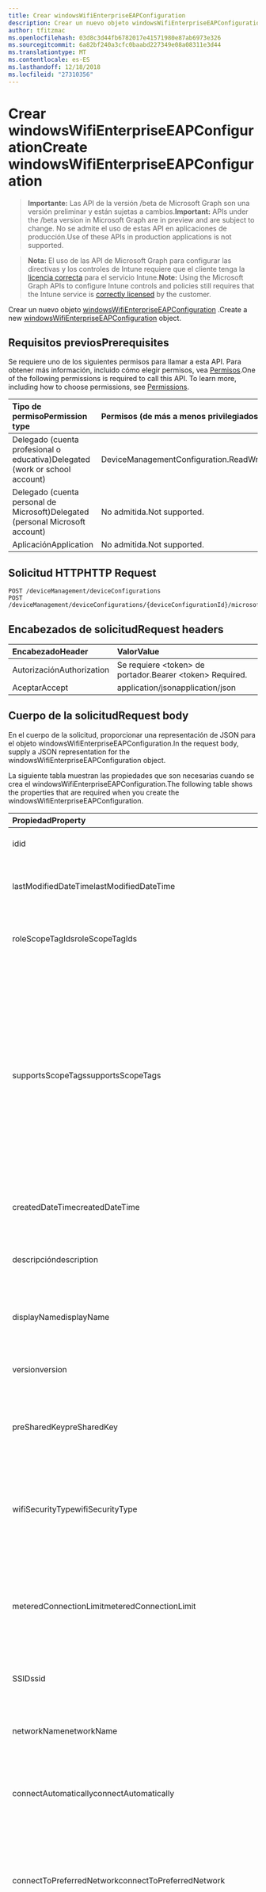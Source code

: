 ```yaml
---
title: Crear windowsWifiEnterpriseEAPConfiguration
description: Crear un nuevo objeto windowsWifiEnterpriseEAPConfiguration.
author: tfitzmac
ms.openlocfilehash: 03d8c3d44fb6782017e41571980e87ab6973e326
ms.sourcegitcommit: 6a82bf240a3cfc0baabd227349e08a08311e3d44
ms.translationtype: MT
ms.contentlocale: es-ES
ms.lasthandoff: 12/18/2018
ms.locfileid: "27310356"
---
```

# <a name="create-windowswifienterpriseeapconfiguration"></a><span data-ttu-id="a1532-103">Crear windowsWifiEnterpriseEAPConfiguration</span><span class="sxs-lookup"><span data-stu-id="a1532-103">Create windowsWifiEnterpriseEAPConfiguration</span></span>

> <span data-ttu-id="a1532-104">**Importante:** Las API de la versión /beta de Microsoft Graph son una versión preliminar y están sujetas a cambios.</span><span class="sxs-lookup"><span data-stu-id="a1532-104">**Important:** APIs under the /beta version in Microsoft Graph are in preview and are subject to change.</span></span> <span data-ttu-id="a1532-105">No se admite el uso de estas API en aplicaciones de producción.</span><span class="sxs-lookup"><span data-stu-id="a1532-105">Use of these APIs in production applications is not supported.</span></span>

> <span data-ttu-id="a1532-106">**Nota:** El uso de las API de Microsoft Graph para configurar las directivas y los controles de Intune requiere que el cliente tenga la [licencia correcta](https://go.microsoft.com/fwlink/?linkid=839381) para el servicio Intune.</span><span class="sxs-lookup"><span data-stu-id="a1532-106">**Note:** Using the Microsoft Graph APIs to configure Intune controls and policies still requires that the Intune service is [correctly licensed](https://go.microsoft.com/fwlink/?linkid=839381) by the customer.</span></span>

<span data-ttu-id="a1532-107">Crear un nuevo objeto [windowsWifiEnterpriseEAPConfiguration](../resources/intune-deviceconfig-windowswifienterpriseeapconfiguration.md) .</span><span class="sxs-lookup"><span data-stu-id="a1532-107">Create a new [windowsWifiEnterpriseEAPConfiguration](../resources/intune-deviceconfig-windowswifienterpriseeapconfiguration.md) object.</span></span>
## <a name="prerequisites"></a><span data-ttu-id="a1532-108">Requisitos previos</span><span class="sxs-lookup"><span data-stu-id="a1532-108">Prerequisites</span></span>
<span data-ttu-id="a1532-p102">Se requiere uno de los siguientes permisos para llamar a esta API. Para obtener más información, incluido cómo elegir permisos, vea [Permisos](/graph/permissions-reference).</span><span class="sxs-lookup"><span data-stu-id="a1532-p102">One of the following permissions is required to call this API. To learn more, including how to choose permissions, see [Permissions](/graph/permissions-reference).</span></span>

|<span data-ttu-id="a1532-111">Tipo de permiso</span><span class="sxs-lookup"><span data-stu-id="a1532-111">Permission type</span></span>|<span data-ttu-id="a1532-112">Permisos (de más a menos privilegiados)</span><span class="sxs-lookup"><span data-stu-id="a1532-112">Permissions (from most to least privileged)</span></span>|
|:---|:---|
|<span data-ttu-id="a1532-113">Delegado (cuenta profesional o educativa)</span><span class="sxs-lookup"><span data-stu-id="a1532-113">Delegated (work or school account)</span></span>|<span data-ttu-id="a1532-114">DeviceManagementConfiguration.ReadWrite.All</span><span class="sxs-lookup"><span data-stu-id="a1532-114">DeviceManagementConfiguration.ReadWrite.All</span></span>|
|<span data-ttu-id="a1532-115">Delegado (cuenta personal de Microsoft)</span><span class="sxs-lookup"><span data-stu-id="a1532-115">Delegated (personal Microsoft account)</span></span>|<span data-ttu-id="a1532-116">No admitida.</span><span class="sxs-lookup"><span data-stu-id="a1532-116">Not supported.</span></span>|
|<span data-ttu-id="a1532-117">Aplicación</span><span class="sxs-lookup"><span data-stu-id="a1532-117">Application</span></span>|<span data-ttu-id="a1532-118">No admitida.</span><span class="sxs-lookup"><span data-stu-id="a1532-118">Not supported.</span></span>|

## <a name="http-request"></a><span data-ttu-id="a1532-119">Solicitud HTTP</span><span class="sxs-lookup"><span data-stu-id="a1532-119">HTTP Request</span></span>
<!-- {
  "blockType": "ignored"
}
-->
``` http
POST /deviceManagement/deviceConfigurations
POST /deviceManagement/deviceConfigurations/{deviceConfigurationId}/microsoft.graph.windowsDomainJoinConfiguration/networkAccessConfigurations
```

## <a name="request-headers"></a><span data-ttu-id="a1532-120">Encabezados de solicitud</span><span class="sxs-lookup"><span data-stu-id="a1532-120">Request headers</span></span>
|<span data-ttu-id="a1532-121">Encabezado</span><span class="sxs-lookup"><span data-stu-id="a1532-121">Header</span></span>|<span data-ttu-id="a1532-122">Valor</span><span class="sxs-lookup"><span data-stu-id="a1532-122">Value</span></span>|
|:---|:---|
|<span data-ttu-id="a1532-123">Autorización</span><span class="sxs-lookup"><span data-stu-id="a1532-123">Authorization</span></span>|<span data-ttu-id="a1532-124">Se requiere &lt;token&gt; de portador.</span><span class="sxs-lookup"><span data-stu-id="a1532-124">Bearer &lt;token&gt; Required.</span></span>|
|<span data-ttu-id="a1532-125">Aceptar</span><span class="sxs-lookup"><span data-stu-id="a1532-125">Accept</span></span>|<span data-ttu-id="a1532-126">application/json</span><span class="sxs-lookup"><span data-stu-id="a1532-126">application/json</span></span>|

## <a name="request-body"></a><span data-ttu-id="a1532-127">Cuerpo de la solicitud</span><span class="sxs-lookup"><span data-stu-id="a1532-127">Request body</span></span>
<span data-ttu-id="a1532-128">En el cuerpo de la solicitud, proporcionar una representación de JSON para el objeto windowsWifiEnterpriseEAPConfiguration.</span><span class="sxs-lookup"><span data-stu-id="a1532-128">In the request body, supply a JSON representation for the windowsWifiEnterpriseEAPConfiguration object.</span></span>

<span data-ttu-id="a1532-129">La siguiente tabla muestran las propiedades que son necesarias cuando se crea el windowsWifiEnterpriseEAPConfiguration.</span><span class="sxs-lookup"><span data-stu-id="a1532-129">The following table shows the properties that are required when you create the windowsWifiEnterpriseEAPConfiguration.</span></span>

|<span data-ttu-id="a1532-130">Propiedad</span><span class="sxs-lookup"><span data-stu-id="a1532-130">Property</span></span>|<span data-ttu-id="a1532-131">Tipo</span><span class="sxs-lookup"><span data-stu-id="a1532-131">Type</span></span>|<span data-ttu-id="a1532-132">Descripción</span><span class="sxs-lookup"><span data-stu-id="a1532-132">Description</span></span>|
|:---|:---|:---|
|<span data-ttu-id="a1532-133">id</span><span class="sxs-lookup"><span data-stu-id="a1532-133">id</span></span>|<span data-ttu-id="a1532-134">String</span><span class="sxs-lookup"><span data-stu-id="a1532-134">String</span></span>|<span data-ttu-id="a1532-135">Clave de la entidad.</span><span class="sxs-lookup"><span data-stu-id="a1532-135">Key of the entity.</span></span> <span data-ttu-id="a1532-136">Heredado de [deviceConfiguration](../resources/intune-deviceconfig-deviceconfiguration.md)</span><span class="sxs-lookup"><span data-stu-id="a1532-136">Inherited from [deviceConfiguration](../resources/intune-deviceconfig-deviceconfiguration.md)</span></span>|
|<span data-ttu-id="a1532-137">lastModifiedDateTime</span><span class="sxs-lookup"><span data-stu-id="a1532-137">lastModifiedDateTime</span></span>|<span data-ttu-id="a1532-138">DateTimeOffset</span><span class="sxs-lookup"><span data-stu-id="a1532-138">DateTimeOffset</span></span>|<span data-ttu-id="a1532-139">Fecha y hora en la que se modificó el objeto por última vez.</span><span class="sxs-lookup"><span data-stu-id="a1532-139">DateTime the object was last modified.</span></span> <span data-ttu-id="a1532-140">Heredado de [deviceConfiguration](../resources/intune-deviceconfig-deviceconfiguration.md)</span><span class="sxs-lookup"><span data-stu-id="a1532-140">Inherited from [deviceConfiguration](../resources/intune-deviceconfig-deviceconfiguration.md)</span></span>|
|<span data-ttu-id="a1532-141">roleScopeTagIds</span><span class="sxs-lookup"><span data-stu-id="a1532-141">roleScopeTagIds</span></span>|<span data-ttu-id="a1532-142">Colección String</span><span class="sxs-lookup"><span data-stu-id="a1532-142">String collection</span></span>|<span data-ttu-id="a1532-143">Lista de etiquetas de ámbito para esta instancia de entidad.</span><span class="sxs-lookup"><span data-stu-id="a1532-143">List of Scope Tags for this Entity instance.</span></span> <span data-ttu-id="a1532-144">Heredado de [deviceConfiguration](../resources/intune-deviceconfig-deviceconfiguration.md)</span><span class="sxs-lookup"><span data-stu-id="a1532-144">Inherited from [deviceConfiguration](../resources/intune-deviceconfig-deviceconfiguration.md)</span></span>|
|<span data-ttu-id="a1532-145">supportsScopeTags</span><span class="sxs-lookup"><span data-stu-id="a1532-145">supportsScopeTags</span></span>|<span data-ttu-id="a1532-146">Boolean</span><span class="sxs-lookup"><span data-stu-id="a1532-146">Boolean</span></span>|<span data-ttu-id="a1532-147">Indica si la configuración del dispositivo subyacente admite la asignación de etiquetas de ámbito.</span><span class="sxs-lookup"><span data-stu-id="a1532-147">Indicates whether or not the underlying Device Configuration supports the assignment of scope tags.</span></span> <span data-ttu-id="a1532-148">No se permite la asignación a la propiedad ScopeTags cuando este valor es false y entidades no estará visibles para los usuarios con ámbito.</span><span class="sxs-lookup"><span data-stu-id="a1532-148">Assigning to the ScopeTags property is not allowed when this value is false and entities will not be visible to scoped users.</span></span> <span data-ttu-id="a1532-149">Esto se produce para las directivas de heredado creadas en Silverlight y se puede resolver por eliminar y volver a crear la directiva en el Portal de Azure.</span><span class="sxs-lookup"><span data-stu-id="a1532-149">This occurs for Legacy policies created in Silverlight and can be resolved by deleting and recreating the policy in the Azure Portal.</span></span> <span data-ttu-id="a1532-150">Esta propiedad es de sólo lectura.</span><span class="sxs-lookup"><span data-stu-id="a1532-150">This property is read-only.</span></span> <span data-ttu-id="a1532-151">Heredado de [deviceConfiguration](../resources/intune-deviceconfig-deviceconfiguration.md)</span><span class="sxs-lookup"><span data-stu-id="a1532-151">Inherited from [deviceConfiguration](../resources/intune-deviceconfig-deviceconfiguration.md)</span></span>|
|<span data-ttu-id="a1532-152">createdDateTime</span><span class="sxs-lookup"><span data-stu-id="a1532-152">createdDateTime</span></span>|<span data-ttu-id="a1532-153">DateTimeOffset</span><span class="sxs-lookup"><span data-stu-id="a1532-153">DateTimeOffset</span></span>|<span data-ttu-id="a1532-154">Fecha y hora en la que se creó el objeto.</span><span class="sxs-lookup"><span data-stu-id="a1532-154">DateTime the object was created.</span></span> <span data-ttu-id="a1532-155">Heredado de [deviceConfiguration](../resources/intune-deviceconfig-deviceconfiguration.md)</span><span class="sxs-lookup"><span data-stu-id="a1532-155">Inherited from [deviceConfiguration](../resources/intune-deviceconfig-deviceconfiguration.md)</span></span>|
|<span data-ttu-id="a1532-156">descripción</span><span class="sxs-lookup"><span data-stu-id="a1532-156">description</span></span>|<span data-ttu-id="a1532-157">String</span><span class="sxs-lookup"><span data-stu-id="a1532-157">String</span></span>|<span data-ttu-id="a1532-158">Descripción proporcionada por el administrador de la configuración del dispositivo.</span><span class="sxs-lookup"><span data-stu-id="a1532-158">Admin provided description of the Device Configuration.</span></span> <span data-ttu-id="a1532-159">Heredado de [deviceConfiguration](../resources/intune-deviceconfig-deviceconfiguration.md)</span><span class="sxs-lookup"><span data-stu-id="a1532-159">Inherited from [deviceConfiguration](../resources/intune-deviceconfig-deviceconfiguration.md)</span></span>|
|<span data-ttu-id="a1532-160">displayName</span><span class="sxs-lookup"><span data-stu-id="a1532-160">displayName</span></span>|<span data-ttu-id="a1532-161">String</span><span class="sxs-lookup"><span data-stu-id="a1532-161">String</span></span>|<span data-ttu-id="a1532-162">Nombre proporcionado por el administrador de la configuración del dispositivo.</span><span class="sxs-lookup"><span data-stu-id="a1532-162">Admin provided name of the device configuration.</span></span> <span data-ttu-id="a1532-163">Heredado de [deviceConfiguration](../resources/intune-deviceconfig-deviceconfiguration.md)</span><span class="sxs-lookup"><span data-stu-id="a1532-163">Inherited from [deviceConfiguration](../resources/intune-deviceconfig-deviceconfiguration.md)</span></span>|
|<span data-ttu-id="a1532-164">version</span><span class="sxs-lookup"><span data-stu-id="a1532-164">version</span></span>|<span data-ttu-id="a1532-165">Int32</span><span class="sxs-lookup"><span data-stu-id="a1532-165">Int32</span></span>|<span data-ttu-id="a1532-166">Versión de la configuración del dispositivo.</span><span class="sxs-lookup"><span data-stu-id="a1532-166">Version of the device configuration.</span></span> <span data-ttu-id="a1532-167">Heredado de [deviceConfiguration](../resources/intune-deviceconfig-deviceconfiguration.md)</span><span class="sxs-lookup"><span data-stu-id="a1532-167">Inherited from [deviceConfiguration](../resources/intune-deviceconfig-deviceconfiguration.md)</span></span>|
|<span data-ttu-id="a1532-168">preSharedKey</span><span class="sxs-lookup"><span data-stu-id="a1532-168">preSharedKey</span></span>|<span data-ttu-id="a1532-169">String</span><span class="sxs-lookup"><span data-stu-id="a1532-169">String</span></span>|<span data-ttu-id="a1532-170">Ésta es la clave previamente compartida para la red Wi-Fi Personal WPA.</span><span class="sxs-lookup"><span data-stu-id="a1532-170">This is the pre-shared key for WPA Personal Wi-Fi network.</span></span> <span data-ttu-id="a1532-171">Se hereda de [windowsWifiConfiguration](../resources/intune-deviceconfig-windowswificonfiguration.md)</span><span class="sxs-lookup"><span data-stu-id="a1532-171">Inherited from [windowsWifiConfiguration](../resources/intune-deviceconfig-windowswificonfiguration.md)</span></span>|
|<span data-ttu-id="a1532-172">wifiSecurityType</span><span class="sxs-lookup"><span data-stu-id="a1532-172">wifiSecurityType</span></span>|[<span data-ttu-id="a1532-173">wiFiSecurityType</span><span class="sxs-lookup"><span data-stu-id="a1532-173">wiFiSecurityType</span></span>](../resources/intune-deviceconfig-wifisecuritytype.md)|<span data-ttu-id="a1532-174">Especificar el tipo de seguridad Wifi.</span><span class="sxs-lookup"><span data-stu-id="a1532-174">Specify the Wifi Security Type.</span></span> <span data-ttu-id="a1532-175">Se hereda de [windowsWifiConfiguration](../resources/intune-deviceconfig-windowswificonfiguration.md).</span><span class="sxs-lookup"><span data-stu-id="a1532-175">Inherited from [windowsWifiConfiguration](../resources/intune-deviceconfig-windowswificonfiguration.md).</span></span> <span data-ttu-id="a1532-176">Los valores posibles son: `open`, `wpaPersonal`, `wpaEnterprise`, `wep`, `wpa2Personal`, `wpa2Enterprise`.</span><span class="sxs-lookup"><span data-stu-id="a1532-176">Possible values are: `open`, `wpaPersonal`, `wpaEnterprise`, `wep`, `wpa2Personal`, `wpa2Enterprise`.</span></span>|
|<span data-ttu-id="a1532-177">meteredConnectionLimit</span><span class="sxs-lookup"><span data-stu-id="a1532-177">meteredConnectionLimit</span></span>|[<span data-ttu-id="a1532-178">meteredConnectionLimitType</span><span class="sxs-lookup"><span data-stu-id="a1532-178">meteredConnectionLimitType</span></span>](../resources/intune-deviceconfig-meteredconnectionlimittype.md)|<span data-ttu-id="a1532-179">Especificar el tipo de límite de conexión intencionadas para la conexión wifi.</span><span class="sxs-lookup"><span data-stu-id="a1532-179">Specify the metered connection limit type for the wifi connection.</span></span> <span data-ttu-id="a1532-180">Se hereda de [windowsWifiConfiguration](../resources/intune-deviceconfig-windowswificonfiguration.md).</span><span class="sxs-lookup"><span data-stu-id="a1532-180">Inherited from [windowsWifiConfiguration](../resources/intune-deviceconfig-windowswificonfiguration.md).</span></span> <span data-ttu-id="a1532-181">Los valores posibles son: `unrestricted`, `fixed` y `variable`.</span><span class="sxs-lookup"><span data-stu-id="a1532-181">Possible values are: `unrestricted`, `fixed`, `variable`.</span></span>|
|<span data-ttu-id="a1532-182">SSID</span><span class="sxs-lookup"><span data-stu-id="a1532-182">ssid</span></span>|<span data-ttu-id="a1532-183">String</span><span class="sxs-lookup"><span data-stu-id="a1532-183">String</span></span>|<span data-ttu-id="a1532-184">Especifique el SSID de la conexión wifi.</span><span class="sxs-lookup"><span data-stu-id="a1532-184">Specify the SSID of the wifi connection.</span></span> <span data-ttu-id="a1532-185">Se hereda de [windowsWifiConfiguration](../resources/intune-deviceconfig-windowswificonfiguration.md)</span><span class="sxs-lookup"><span data-stu-id="a1532-185">Inherited from [windowsWifiConfiguration](../resources/intune-deviceconfig-windowswificonfiguration.md)</span></span>|
|<span data-ttu-id="a1532-186">networkName</span><span class="sxs-lookup"><span data-stu-id="a1532-186">networkName</span></span>|<span data-ttu-id="a1532-187">String</span><span class="sxs-lookup"><span data-stu-id="a1532-187">String</span></span>|<span data-ttu-id="a1532-188">Especifique el nombre de la configuración de red.</span><span class="sxs-lookup"><span data-stu-id="a1532-188">Specify the network configuration name.</span></span> <span data-ttu-id="a1532-189">Se hereda de [windowsWifiConfiguration](../resources/intune-deviceconfig-windowswificonfiguration.md)</span><span class="sxs-lookup"><span data-stu-id="a1532-189">Inherited from [windowsWifiConfiguration](../resources/intune-deviceconfig-windowswificonfiguration.md)</span></span>|
|<span data-ttu-id="a1532-190">connectAutomatically</span><span class="sxs-lookup"><span data-stu-id="a1532-190">connectAutomatically</span></span>|<span data-ttu-id="a1532-191">Boolean</span><span class="sxs-lookup"><span data-stu-id="a1532-191">Boolean</span></span>|<span data-ttu-id="a1532-192">Especifique si la conexión wifi debe conectarse automáticamente cuando en el rango.</span><span class="sxs-lookup"><span data-stu-id="a1532-192">Specify whether the wifi connection should connect automatically when in range.</span></span> <span data-ttu-id="a1532-193">Se hereda de [windowsWifiConfiguration](../resources/intune-deviceconfig-windowswificonfiguration.md)</span><span class="sxs-lookup"><span data-stu-id="a1532-193">Inherited from [windowsWifiConfiguration](../resources/intune-deviceconfig-windowswificonfiguration.md)</span></span>|
|<span data-ttu-id="a1532-194">connectToPreferredNetwork</span><span class="sxs-lookup"><span data-stu-id="a1532-194">connectToPreferredNetwork</span></span>|<span data-ttu-id="a1532-195">Boolean</span><span class="sxs-lookup"><span data-stu-id="a1532-195">Boolean</span></span>|<span data-ttu-id="a1532-196">Especifique si la conexión wifi debe conectarse a redes más preferidas cuando ya está conectado a éste.</span><span class="sxs-lookup"><span data-stu-id="a1532-196">Specify whether the wifi connection should connect to more preferred networks when already connected to this one.</span></span>  <span data-ttu-id="a1532-197">Requiere ConnectAutomatically sea true.</span><span class="sxs-lookup"><span data-stu-id="a1532-197">Requires ConnectAutomatically to be true.</span></span> <span data-ttu-id="a1532-198">Se hereda de [windowsWifiConfiguration](../resources/intune-deviceconfig-windowswificonfiguration.md)</span><span class="sxs-lookup"><span data-stu-id="a1532-198">Inherited from [windowsWifiConfiguration](../resources/intune-deviceconfig-windowswificonfiguration.md)</span></span>|
|<span data-ttu-id="a1532-199">connectWhenNetworkNameIsHidden</span><span class="sxs-lookup"><span data-stu-id="a1532-199">connectWhenNetworkNameIsHidden</span></span>|<span data-ttu-id="a1532-200">Boolean</span><span class="sxs-lookup"><span data-stu-id="a1532-200">Boolean</span></span>|<span data-ttu-id="a1532-201">Especifique si la conexión wifi debe conectarse automáticamente incluso cuando el SSID no sea de difusión.</span><span class="sxs-lookup"><span data-stu-id="a1532-201">Specify whether the wifi connection should connect automatically even when the SSID is not broadcasting.</span></span> <span data-ttu-id="a1532-202">Se hereda de [windowsWifiConfiguration](../resources/intune-deviceconfig-windowswificonfiguration.md)</span><span class="sxs-lookup"><span data-stu-id="a1532-202">Inherited from [windowsWifiConfiguration](../resources/intune-deviceconfig-windowswificonfiguration.md)</span></span>|
|<span data-ttu-id="a1532-203">proxySetting</span><span class="sxs-lookup"><span data-stu-id="a1532-203">proxySetting</span></span>|[<span data-ttu-id="a1532-204">wiFiProxySetting</span><span class="sxs-lookup"><span data-stu-id="a1532-204">wiFiProxySetting</span></span>](../resources/intune-deviceconfig-wifiproxysetting.md)|<span data-ttu-id="a1532-205">Especificar la configuración del proxy para la configuración de Wi-Fi Inherited desde [windowsWifiConfiguration](../resources/intune-deviceconfig-windowswificonfiguration.md).</span><span class="sxs-lookup"><span data-stu-id="a1532-205">Specify the proxy setting for Wi-Fi configuration Inherited from [windowsWifiConfiguration](../resources/intune-deviceconfig-windowswificonfiguration.md).</span></span> <span data-ttu-id="a1532-206">Los valores posibles son: `none`, `manual` y `automatic`.</span><span class="sxs-lookup"><span data-stu-id="a1532-206">Possible values are: `none`, `manual`, `automatic`.</span></span>|
|<span data-ttu-id="a1532-207">proxyManualAddress</span><span class="sxs-lookup"><span data-stu-id="a1532-207">proxyManualAddress</span></span>|<span data-ttu-id="a1532-208">String</span><span class="sxs-lookup"><span data-stu-id="a1532-208">String</span></span>|<span data-ttu-id="a1532-209">Especifique la dirección IP del servidor proxy.</span><span class="sxs-lookup"><span data-stu-id="a1532-209">Specify the IP address for the proxy server.</span></span> <span data-ttu-id="a1532-210">Se hereda de [windowsWifiConfiguration](../resources/intune-deviceconfig-windowswificonfiguration.md)</span><span class="sxs-lookup"><span data-stu-id="a1532-210">Inherited from [windowsWifiConfiguration](../resources/intune-deviceconfig-windowswificonfiguration.md)</span></span>|
|<span data-ttu-id="a1532-211">proxyManualPort</span><span class="sxs-lookup"><span data-stu-id="a1532-211">proxyManualPort</span></span>|<span data-ttu-id="a1532-212">Int32</span><span class="sxs-lookup"><span data-stu-id="a1532-212">Int32</span></span>|<span data-ttu-id="a1532-213">Especifique el puerto del servidor proxy.</span><span class="sxs-lookup"><span data-stu-id="a1532-213">Specify the port for the proxy server.</span></span> <span data-ttu-id="a1532-214">Se hereda de [windowsWifiConfiguration](../resources/intune-deviceconfig-windowswificonfiguration.md)</span><span class="sxs-lookup"><span data-stu-id="a1532-214">Inherited from [windowsWifiConfiguration](../resources/intune-deviceconfig-windowswificonfiguration.md)</span></span>|
|<span data-ttu-id="a1532-215">proxyAutomaticConfigurationUrl</span><span class="sxs-lookup"><span data-stu-id="a1532-215">proxyAutomaticConfigurationUrl</span></span>|<span data-ttu-id="a1532-216">String</span><span class="sxs-lookup"><span data-stu-id="a1532-216">String</span></span>|<span data-ttu-id="a1532-217">Especifique la dirección URL de la secuencia de comandos de configuración de servidor proxy.</span><span class="sxs-lookup"><span data-stu-id="a1532-217">Specify the URL for the proxy server configuration script.</span></span> <span data-ttu-id="a1532-218">Se hereda de [windowsWifiConfiguration](../resources/intune-deviceconfig-windowswificonfiguration.md)</span><span class="sxs-lookup"><span data-stu-id="a1532-218">Inherited from [windowsWifiConfiguration](../resources/intune-deviceconfig-windowswificonfiguration.md)</span></span>|
|<span data-ttu-id="a1532-219">forceFIPSCompliance</span><span class="sxs-lookup"><span data-stu-id="a1532-219">forceFIPSCompliance</span></span>|<span data-ttu-id="a1532-220">Boolean</span><span class="sxs-lookup"><span data-stu-id="a1532-220">Boolean</span></span>|<span data-ttu-id="a1532-221">Especifique si debe forzarse la compatibilidad con FIPS.</span><span class="sxs-lookup"><span data-stu-id="a1532-221">Specify whether to force FIPS compliance.</span></span> <span data-ttu-id="a1532-222">Se hereda de [windowsWifiConfiguration](../resources/intune-deviceconfig-windowswificonfiguration.md)</span><span class="sxs-lookup"><span data-stu-id="a1532-222">Inherited from [windowsWifiConfiguration](../resources/intune-deviceconfig-windowswificonfiguration.md)</span></span>|
|<span data-ttu-id="a1532-223">networkSingleSignOn</span><span class="sxs-lookup"><span data-stu-id="a1532-223">networkSingleSignOn</span></span>|[<span data-ttu-id="a1532-224">networkSingleSignOnType</span><span class="sxs-lookup"><span data-stu-id="a1532-224">networkSingleSignOnType</span></span>](../resources/intune-deviceconfig-networksinglesignontype.md)|<span data-ttu-id="a1532-225">Especifique el inicio de sesión único de red en tipo.</span><span class="sxs-lookup"><span data-stu-id="a1532-225">Specify the network single sign on type.</span></span> <span data-ttu-id="a1532-226">Los valores posibles son: `disabled`, `prelogon` y `postlogon`.</span><span class="sxs-lookup"><span data-stu-id="a1532-226">Possible values are: `disabled`, `prelogon`, `postlogon`.</span></span>|
|<span data-ttu-id="a1532-227">maximumAuthenticationTimeoutInSeconds</span><span class="sxs-lookup"><span data-stu-id="a1532-227">maximumAuthenticationTimeoutInSeconds</span></span>|<span data-ttu-id="a1532-228">Int32</span><span class="sxs-lookup"><span data-stu-id="a1532-228">Int32</span></span>|<span data-ttu-id="a1532-229">Especificar el tiempo de espera de autenticación máximo (en segundos).</span><span class="sxs-lookup"><span data-stu-id="a1532-229">Specify maximum authentication timeout (in seconds).</span></span>  <span data-ttu-id="a1532-230">Intervalo válido: 1-120</span><span class="sxs-lookup"><span data-stu-id="a1532-230">Valid range: 1-120</span></span>|
|<span data-ttu-id="a1532-231">promptForAdditionalAuthenticationCredentials</span><span class="sxs-lookup"><span data-stu-id="a1532-231">promptForAdditionalAuthenticationCredentials</span></span>|<span data-ttu-id="a1532-232">Boolean</span><span class="sxs-lookup"><span data-stu-id="a1532-232">Boolean</span></span>|<span data-ttu-id="a1532-233">Especifique si la conexión wifi debe solicitar las credenciales de autenticación adicional.</span><span class="sxs-lookup"><span data-stu-id="a1532-233">Specify whether the wifi connection should prompt for additional authentication credentials.</span></span>|
|<span data-ttu-id="a1532-234">enablePairwiseMasterKeyCaching</span><span class="sxs-lookup"><span data-stu-id="a1532-234">enablePairwiseMasterKeyCaching</span></span>|<span data-ttu-id="a1532-235">Boolean</span><span class="sxs-lookup"><span data-stu-id="a1532-235">Boolean</span></span>|<span data-ttu-id="a1532-236">Especifique si la conexión wifi debe habilitar el almacenamiento en caché de clave maestra en pares.</span><span class="sxs-lookup"><span data-stu-id="a1532-236">Specify whether the wifi connection should enable pairwise master key caching.</span></span>|
|<span data-ttu-id="a1532-237">maximumPairwiseMasterKeyCacheTimeInMinutes</span><span class="sxs-lookup"><span data-stu-id="a1532-237">maximumPairwiseMasterKeyCacheTimeInMinutes</span></span>|<span data-ttu-id="a1532-238">Int32</span><span class="sxs-lookup"><span data-stu-id="a1532-238">Int32</span></span>|<span data-ttu-id="a1532-239">Especificar el tiempo de caché máximo clave maestra en pares (en minutos).</span><span class="sxs-lookup"><span data-stu-id="a1532-239">Specify maximum pairwise master key cache time (in minutes).</span></span>  <span data-ttu-id="a1532-240">Intervalo válido: 5-1440</span><span class="sxs-lookup"><span data-stu-id="a1532-240">Valid range: 5-1440</span></span>|
|<span data-ttu-id="a1532-241">maximumNumberOfPairwiseMasterKeysInCache</span><span class="sxs-lookup"><span data-stu-id="a1532-241">maximumNumberOfPairwiseMasterKeysInCache</span></span>|<span data-ttu-id="a1532-242">Int32</span><span class="sxs-lookup"><span data-stu-id="a1532-242">Int32</span></span>|<span data-ttu-id="a1532-243">Especifique el número máximo de claves maestras en pares en memoria caché.</span><span class="sxs-lookup"><span data-stu-id="a1532-243">Specify maximum number of pairwise master keys in cache.</span></span>  <span data-ttu-id="a1532-244">Intervalo válido: 1-255</span><span class="sxs-lookup"><span data-stu-id="a1532-244">Valid range: 1-255</span></span>|
|<span data-ttu-id="a1532-245">enablePreAuthentication</span><span class="sxs-lookup"><span data-stu-id="a1532-245">enablePreAuthentication</span></span>|<span data-ttu-id="a1532-246">Boolean</span><span class="sxs-lookup"><span data-stu-id="a1532-246">Boolean</span></span>|<span data-ttu-id="a1532-247">Especifique si se debe habilitar la autenticación previa.</span><span class="sxs-lookup"><span data-stu-id="a1532-247">Specify whether pre-authentication should be enabled.</span></span>|
|<span data-ttu-id="a1532-248">maximumPreAuthenticationAttempts</span><span class="sxs-lookup"><span data-stu-id="a1532-248">maximumPreAuthenticationAttempts</span></span>|<span data-ttu-id="a1532-249">Int32</span><span class="sxs-lookup"><span data-stu-id="a1532-249">Int32</span></span>|<span data-ttu-id="a1532-250">Especifique el número máximo de intentos de autenticación previa.</span><span class="sxs-lookup"><span data-stu-id="a1532-250">Specify maximum pre-authentication attempts.</span></span>  <span data-ttu-id="a1532-251">Intervalo válido: 1-16</span><span class="sxs-lookup"><span data-stu-id="a1532-251">Valid range: 1-16</span></span>|
|<span data-ttu-id="a1532-252">eapType</span><span class="sxs-lookup"><span data-stu-id="a1532-252">eapType</span></span>|[<span data-ttu-id="a1532-253">eapType</span><span class="sxs-lookup"><span data-stu-id="a1532-253">eapType</span></span>](../resources/intune-deviceconfig-eaptype.md)|<span data-ttu-id="a1532-254">Protocolo de autenticación extensible (EAP).</span><span class="sxs-lookup"><span data-stu-id="a1532-254">Extensible Authentication Protocol (EAP).</span></span> <span data-ttu-id="a1532-255">Indica el tipo de protocolo EAP establecido en el extremo de Wi-Fi (enrutador).</span><span class="sxs-lookup"><span data-stu-id="a1532-255">Indicates the type of EAP protocol set on the the Wi-Fi endpoint (router).</span></span> <span data-ttu-id="a1532-256">Los valores posibles son: `eapTls`, `leap`, `eapSim`, `eapTtls`, `peap`, `eapFast`.</span><span class="sxs-lookup"><span data-stu-id="a1532-256">Possible values are: `eapTls`, `leap`, `eapSim`, `eapTtls`, `peap`, `eapFast`.</span></span>|
|<span data-ttu-id="a1532-257">trustedServerCertificateNames</span><span class="sxs-lookup"><span data-stu-id="a1532-257">trustedServerCertificateNames</span></span>|<span data-ttu-id="a1532-258">Colección String</span><span class="sxs-lookup"><span data-stu-id="a1532-258">String collection</span></span>|<span data-ttu-id="a1532-259">Especifique los nombres de certificado de servidor de confianza.</span><span class="sxs-lookup"><span data-stu-id="a1532-259">Specify trusted server certificate names.</span></span>|
|<span data-ttu-id="a1532-260">authenticationMethod</span><span class="sxs-lookup"><span data-stu-id="a1532-260">authenticationMethod</span></span>|[<span data-ttu-id="a1532-261">wiFiAuthenticationMethod</span><span class="sxs-lookup"><span data-stu-id="a1532-261">wiFiAuthenticationMethod</span></span>](../resources/intune-deviceconfig-wifiauthenticationmethod.md)|<span data-ttu-id="a1532-262">Especifique el método de autenticación.</span><span class="sxs-lookup"><span data-stu-id="a1532-262">Specify the authentication method.</span></span> <span data-ttu-id="a1532-263">Los valores posibles son: `certificate` y `usernameAndPassword`.</span><span class="sxs-lookup"><span data-stu-id="a1532-263">Possible values are: `certificate`, `usernameAndPassword`.</span></span>|
|<span data-ttu-id="a1532-264">innerAuthenticationProtocolForEAPTTLS</span><span class="sxs-lookup"><span data-stu-id="a1532-264">innerAuthenticationProtocolForEAPTTLS</span></span>|[<span data-ttu-id="a1532-265">nonEapAuthenticationMethodForEapTtlsType</span><span class="sxs-lookup"><span data-stu-id="a1532-265">nonEapAuthenticationMethodForEapTtlsType</span></span>](../resources/intune-deviceconfig-noneapauthenticationmethodforeapttlstype.md)|<span data-ttu-id="a1532-266">Especificar el protocolo de autenticación interna para EAP TTLS.</span><span class="sxs-lookup"><span data-stu-id="a1532-266">Specify inner authentication protocol for EAP TTLS.</span></span> <span data-ttu-id="a1532-267">Los valores posibles son: `unencryptedPassword`, `challengeHandshakeAuthenticationProtocol`, `microsoftChap` y `microsoftChapVersionTwo`.</span><span class="sxs-lookup"><span data-stu-id="a1532-267">Possible values are: `unencryptedPassword`, `challengeHandshakeAuthenticationProtocol`, `microsoftChap`, `microsoftChapVersionTwo`.</span></span>|
|<span data-ttu-id="a1532-268">outerIdentityPrivacyTemporaryValue</span><span class="sxs-lookup"><span data-stu-id="a1532-268">outerIdentityPrivacyTemporaryValue</span></span>|<span data-ttu-id="a1532-269">String</span><span class="sxs-lookup"><span data-stu-id="a1532-269">String</span></span>|<span data-ttu-id="a1532-270">Especifique la cadena que va a reemplazar los nombres de usuario para privacidad cuando se utiliza EAP TTLS o PEAP.</span><span class="sxs-lookup"><span data-stu-id="a1532-270">Specify the string to replace usernames for privacy when using EAP TTLS or PEAP.</span></span>|



## <a name="response"></a><span data-ttu-id="a1532-271">Respuesta</span><span class="sxs-lookup"><span data-stu-id="a1532-271">Response</span></span>
<span data-ttu-id="a1532-272">Si tiene éxito, este método devuelve una `201 Created` código de respuesta y un objeto [windowsWifiEnterpriseEAPConfiguration](../resources/intune-deviceconfig-windowswifienterpriseeapconfiguration.md) en el cuerpo de la respuesta.</span><span class="sxs-lookup"><span data-stu-id="a1532-272">If successful, this method returns a `201 Created` response code and a [windowsWifiEnterpriseEAPConfiguration](../resources/intune-deviceconfig-windowswifienterpriseeapconfiguration.md) object in the response body.</span></span>

## <a name="example"></a><span data-ttu-id="a1532-273">Ejemplo</span><span class="sxs-lookup"><span data-stu-id="a1532-273">Example</span></span>
### <a name="request"></a><span data-ttu-id="a1532-274">Solicitud</span><span class="sxs-lookup"><span data-stu-id="a1532-274">Request</span></span>
<span data-ttu-id="a1532-275">Aquí tiene un ejemplo de la solicitud.</span><span class="sxs-lookup"><span data-stu-id="a1532-275">Here is an example of the request.</span></span>
``` http
POST https://graph.microsoft.com/beta/deviceManagement/deviceConfigurations
Content-type: application/json
Content-length: 1568

{
  "@odata.type": "#microsoft.graph.windowsWifiEnterpriseEAPConfiguration",
  "lastModifiedDateTime": "2017-01-01T00:00:35.1329464-08:00",
  "roleScopeTagIds": [
    "Role Scope Tag Ids value"
  ],
  "supportsScopeTags": true,
  "description": "Description value",
  "displayName": "Display Name value",
  "version": 7,
  "preSharedKey": "Pre Shared Key value",
  "wifiSecurityType": "wpaPersonal",
  "meteredConnectionLimit": "fixed",
  "ssid": "Ssid value",
  "networkName": "Network Name value",
  "connectAutomatically": true,
  "connectToPreferredNetwork": true,
  "connectWhenNetworkNameIsHidden": true,
  "proxySetting": "manual",
  "proxyManualAddress": "Proxy Manual Address value",
  "proxyManualPort": 15,
  "proxyAutomaticConfigurationUrl": "https://example.com/proxyAutomaticConfigurationUrl/",
  "forceFIPSCompliance": true,
  "networkSingleSignOn": "prelogon",
  "maximumAuthenticationTimeoutInSeconds": 5,
  "promptForAdditionalAuthenticationCredentials": true,
  "enablePairwiseMasterKeyCaching": true,
  "maximumPairwiseMasterKeyCacheTimeInMinutes": 10,
  "maximumNumberOfPairwiseMasterKeysInCache": 8,
  "enablePreAuthentication": true,
  "maximumPreAuthenticationAttempts": 0,
  "eapType": "leap",
  "trustedServerCertificateNames": [
    "Trusted Server Certificate Names value"
  ],
  "authenticationMethod": "usernameAndPassword",
  "innerAuthenticationProtocolForEAPTTLS": "challengeHandshakeAuthenticationProtocol",
  "outerIdentityPrivacyTemporaryValue": "Outer Identity Privacy Temporary Value value"
}
```

### <a name="response"></a><span data-ttu-id="a1532-276">Respuesta</span><span class="sxs-lookup"><span data-stu-id="a1532-276">Response</span></span>
<span data-ttu-id="a1532-p132">Aquí tiene un ejemplo de la respuesta. Nota: Puede que el objeto de respuesta que aparece aquí se trunque para abreviar. Todas las propiedades se devolverán de una llamada real.</span><span class="sxs-lookup"><span data-stu-id="a1532-p132">Here is an example of the response. Note: The response object shown here may be truncated for brevity. All of the properties will be returned from an actual call.</span></span>
``` http
HTTP/1.1 201 Created
Content-Type: application/json
Content-Length: 1676

{
  "@odata.type": "#microsoft.graph.windowsWifiEnterpriseEAPConfiguration",
  "id": "7e7183ac-83ac-7e71-ac83-717eac83717e",
  "lastModifiedDateTime": "2017-01-01T00:00:35.1329464-08:00",
  "roleScopeTagIds": [
    "Role Scope Tag Ids value"
  ],
  "supportsScopeTags": true,
  "createdDateTime": "2017-01-01T00:02:43.5775965-08:00",
  "description": "Description value",
  "displayName": "Display Name value",
  "version": 7,
  "preSharedKey": "Pre Shared Key value",
  "wifiSecurityType": "wpaPersonal",
  "meteredConnectionLimit": "fixed",
  "ssid": "Ssid value",
  "networkName": "Network Name value",
  "connectAutomatically": true,
  "connectToPreferredNetwork": true,
  "connectWhenNetworkNameIsHidden": true,
  "proxySetting": "manual",
  "proxyManualAddress": "Proxy Manual Address value",
  "proxyManualPort": 15,
  "proxyAutomaticConfigurationUrl": "https://example.com/proxyAutomaticConfigurationUrl/",
  "forceFIPSCompliance": true,
  "networkSingleSignOn": "prelogon",
  "maximumAuthenticationTimeoutInSeconds": 5,
  "promptForAdditionalAuthenticationCredentials": true,
  "enablePairwiseMasterKeyCaching": true,
  "maximumPairwiseMasterKeyCacheTimeInMinutes": 10,
  "maximumNumberOfPairwiseMasterKeysInCache": 8,
  "enablePreAuthentication": true,
  "maximumPreAuthenticationAttempts": 0,
  "eapType": "leap",
  "trustedServerCertificateNames": [
    "Trusted Server Certificate Names value"
  ],
  "authenticationMethod": "usernameAndPassword",
  "innerAuthenticationProtocolForEAPTTLS": "challengeHandshakeAuthenticationProtocol",
  "outerIdentityPrivacyTemporaryValue": "Outer Identity Privacy Temporary Value value"
}
```





